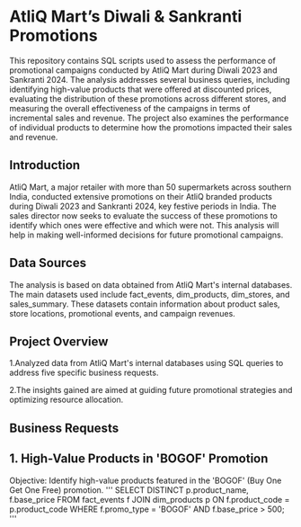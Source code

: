 # AtliQ Mart’s Diwali & Sankranti Promotions 

This repository contains SQL scripts used to assess the performance of promotional campaigns conducted by AtliQ Mart during Diwali 2023 and Sankranti 2024. The analysis addresses several business queries, including identifying high-value products that were offered at discounted prices, evaluating the distribution of these promotions across different stores, and measuring the overall effectiveness of the campaigns in terms of incremental sales and revenue. The project also examines the performance of individual products to determine how the promotions impacted their sales and revenue.

## Introduction

AtliQ Mart, a major retailer with more than 50 supermarkets across southern India, conducted extensive promotions on their AtliQ branded products during Diwali 2023 and Sankranti 2024, key festive periods in India. The sales director now seeks to evaluate the success of these promotions to identify which ones were effective and which were not. This analysis will help in making well-informed decisions for future promotional campaigns.

## Data Sources
The analysis is based on data obtained from AtliQ Mart's internal databases. The main datasets used include fact_events, dim_products, dim_stores, and sales_summary. These datasets contain information about product sales, store locations, promotional events, and campaign revenues.

## Project Overview

1.Analyzed data from AtliQ Mart's internal databases using SQL queries to address five specific business requests. 

2.The insights gained are aimed at guiding future promotional strategies and optimizing resource allocation.

## Business Requests
## 1. High-Value Products in 'BOGOF' Promotion
 
Objective: Identify high-value products featured in the 'BOGOF' (Buy One Get One Free) promotion.
''' SELECT
    DISTINCT p.product_name,
    f.base_price
FROM
    fact_events f
JOIN
    dim_products p ON f.product_code = p.product_code
WHERE
    f.promo_type = 'BOGOF' AND f.base_price > 500;
    '''


  
